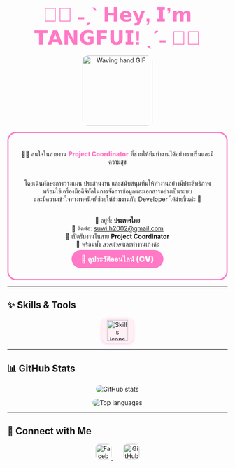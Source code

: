 <!--
Note: GitHub README ไม่รองรับ CSS แบบเต็มที่
ใช้ Markdown + Emoji + รูปภาพ + Link เท่านั้น
-->

<p align="center" style="font-size: 2.8rem; font-weight: 900; font-family: 'Arial Black', Gadget, sans-serif; color: #ff79c6; margin-bottom: 10px;">
  💖✨ ˗ˏˋ 𝗛𝗲𝘆, 𝗜’𝗺 𝗧𝗔𝗡𝗚𝗙𝗨𝗜! ˎˊ˗ 💖✨
</p>

<p align="center">
  <img src="https://media.giphy.com/media/l0MYEqEzwMWFCg8rm/giphy.gif" alt="Waving hand GIF" width="160" style="border-radius: 12px;" />
</p>

<div align="center" style="border: 3px solid #ff79c6; border-radius: 20px; padding: 20px; max-width: 600px; margin: auto;">

<p align="center" style="font-size: 1.2rem; font-weight: 800; font-family: 'Arial Black', Gadget, sans-serif; color: #ff79c6;">

👩‍💻 สนใจในสายงาน <span style="color:#ff79c6; font-weight: 900;">Project Coordinator</span> ที่ช่วยให้ทีมทำงานได้อย่างราบรื่นและมีความสุข<br><br>

โดยเน้นทักษะการวางแผน ประสานงาน และสนับสนุนทีมให้ทำงานอย่างมีประสิทธิภาพ <br>
พร้อมใช้เครื่องมือดิจิทัลในการจัดการข้อมูลและเอกสารอย่างเป็นระบบ <br>
และมีความเข้าใจทางเทคนิคที่ช่วยให้ร่วมงานกับ Developer ได้ง่ายขึ้นค่ะ 💖<br><br>

📍 อยู่ที่: <b>ประเทศไทย</b> <br>
📧 ติดต่อ: <a href="mailto:suwi.h2002@gmail.com" style="color:#ff79c6; font-weight: 900; text-decoration:none;">suwi.h2002@gmail.com</a> <br>
🌟 เปิดรับงานในสาย <b>Project Coordinator</b> <br>
💖 พร้อมทั้ง <i>สวยด้วย</i> และทำงานเก่งค่ะ<br>

</p>

<p align="center">
  <a href="https://suwimolh-cv-profile.vercel.app/" target="_blank" style="background-color: #ff79c6; color: white; padding: 10px 22px; border-radius: 30px; font-weight: 900; text-decoration: none; font-size: 1.1rem;">
    📄 ดูประวัติออนไลน์ (CV)
  </a>
</p>

</div>

---

## ✨ Skills & Tools

<p align="center">
  <img 
    src="https://skillicons.dev/icons?i=c,cpp,java,javascript,typescript,python,php,vscode,html,react,nextjs,tailwind,bootstrap,supabase,mysql,nodejs,figma,illustrator,googlecloud,wordpress,dotnet,linux" 
    alt="Skills icons" 
    style="border-radius: 12px; width: auto; height: 48px; object-fit: contain; padding: 4px 12px; background: #fff0f6; margin: 0 6px; box-shadow: 0 2px 6px rgba(255, 121, 198, 0.4);" 
  />
</p>

---

## 📊 GitHub Stats

<p align="center">
  <img src="https://github-readme-stats.vercel.app/api?username=SuwiMoLh&show_icons=true&theme=dracula" alt="GitHub stats" style="border-radius: 12px;"/>
</p>

<p align="center" style="margin-top: 10px;">
  <img src="https://github-readme-stats.vercel.app/api/top-langs/?username=SuwiMoLh&layout=compact&theme=dracula" alt="Top languages" style="border-radius: 12px;"/>
</p>

---

## 🌸 Connect with Me

<p align="center">
  <a href="https://www.facebook.com/SuwiMoLhz" target="_blank" rel="noreferrer" style="margin-right: 25px;">
    <img src="https://cdn-icons-png.flaticon.com/512/733/733547.png" width="36" height="36" alt="Facebook" style="border-radius: 8px;" />
  </a>
  <a href="https://github.com/SuwiMoLh" target="_blank" rel="noreferrer">
    <img src="https://cdn-icons-png.flaticon.com/512/733/733553.png" width="36" height="36" alt="GitHub" style="border-radius: 8px;" />
  </a>
</p>
